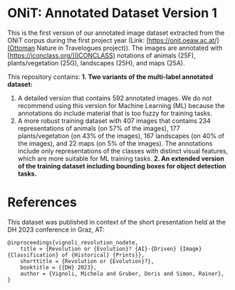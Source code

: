 # ONiT: Annotated Dataset Version 1
This is the first version of our annotated image dataset extracted from the ONiT corpus during the first project year (Link: [https://onit.oeaw.ac.at/](Ottoman Nature in Travelogues project)). The images are annotated with [https://iconclass.org/](ICONCLASS) notations of animals (25F), plants/vegetation (25G), landscapes (25H), and maps (25A). 

This repository contains:
**1. Two variants of the multi-label annotated dataset:**
1. A detailed version that contains 592 annotated images. We do not recommend using this version for Machine Learning (ML) because the annotations do include material that is too fuzzy for training tasks.
2. A more robust training dataset with 407 images that contains 234 representations of animals (on 57% of the images), 177 plants/vegetation (on 43% of the images), 167 landscapes (on 40% of the images), and 22 maps (on 5% of the images). The annotations include only representations of the classes with distinct visual features, which are more suitable for ML training tasks.
**2. An extended version of the training dataset including bounding boxes for object detection tasks.**

# References
This dataset was published in context of the short presentation held at the DH 2023 conference in Graz, AT:

```
@inproceedings{vignoli_revolution_nodate,
	title = {Revolution or {Evolution}? {AI}-{Driven} {Image} {Classification} of {Historical} {Prints}},
	shorttitle = {Revolution or {Evolution}?},
	booktitle = {{DH} 2023},
	author = {Vignoli, Michela and Gruber, Doris and Simon, Rainer},
}
```

